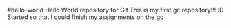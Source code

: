 #hello-world
Hello World repository for Git
This is my first git repository!!! :D
Started so that I could finish my assignments on the go